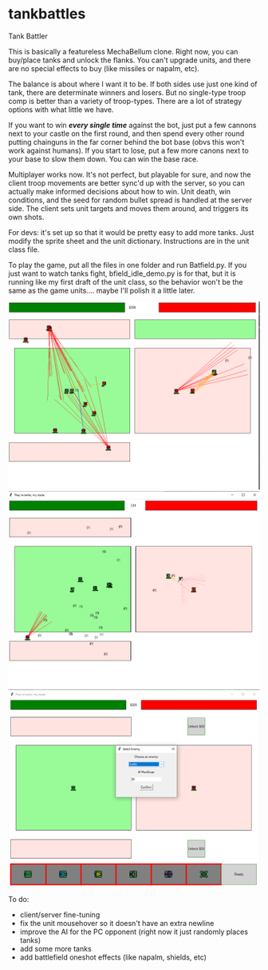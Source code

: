 # tankbattles
Tank Battler

This is basically a featureless MechaBellum clone. Right now, you can buy/place tanks and unlock the flanks. You can't upgrade units, and there are no special effects to buy (like missiles or napalm, etc).

The balance is about where I want it to be. If both sides use just one kind of tank, there are determinate winners and losers. But no single-type troop comp is better than a variety of troop-types. There are a lot of strategy options with what little we have. 

If you want to win ***every single time*** against the bot, just put a few cannons next to your castle on the first round, and then spend every other round putting chainguns in the far corner behind the bot base (obvs this won't work against humans). If you start to lose, put a few more canons next to your base to slow them down. You can win the base race.

Multiplayer works now. It's not perfect, but playable for sure, and now the client troop movements are better sync'd up with the server, so you can actually make informed decisions about how to win. Unit death, win conditions, and the seed for random bullet spread is handled at the server side. The client sets unit targets and moves them around, and triggers its own shots.

For devs: it's set up so that it would be pretty easy to add more tanks. Just modify the sprite sheet and the unit dictionary. Instructions are in the unit class file.

To play the game, put all the files in one folder and run Batfield.py. If you just want to watch tanks fight, bfield_idle_demo.py is for that, but it is running like my first draft of the unit class, so the behavior won't be the same as the game units.... maybe I'll polish it a little later.

![image info](screenshots/Screenshot1.png)
![image info](screenshots/Screenshot2.png)
![image info](screenshots/Screenshot4.png)

To do:
- client/server fine-tuning
- fix the unit mousehover so it doesn't have an extra newline
- improve the AI for the PC opponent (right now it just randomly places tanks)
- add some more tanks
- add battlefield oneshot effects (like napalm, shields, etc)
